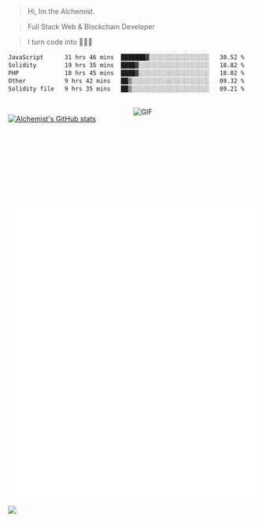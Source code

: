 > Hi, Im the Alchemist.

> Full Stack Web & Blockchain Developer

> I turn code into 💎💎💎

<!--START_SECTION:waka-->
```text
JavaScript      31 hrs 46 mins  ███████▓░░░░░░░░░░░░░░░░░   30.52 % 
Solidity        19 hrs 35 mins  ████▓░░░░░░░░░░░░░░░░░░░░   18.82 % 
PHP             18 hrs 45 mins  ████▓░░░░░░░░░░░░░░░░░░░░   18.02 % 
Other           9 hrs 42 mins   ██▒░░░░░░░░░░░░░░░░░░░░░░   09.32 % 
Solidity file   9 hrs 35 mins   ██▒░░░░░░░░░░░░░░░░░░░░░░   09.21 % 
```
<!--END_SECTION:waka-->


<br />

<img align="right" alt="GIF" src="https://user-images.githubusercontent.com/5355808/139111924-210cc6fa-9fb1-4dac-929d-6324a5836a92.gif" width="250" height="200" />

[![Alchemist's GitHub stats](https://github-readme-stats.vercel.app/api?username=DrMaxis&show_icons=true&theme=outrun&count_private=true)](#)

![](https://raw.githubusercontent.com/DrMaxis/github-stats-transparent/output/generated/overview.svg)
![](https://raw.githubusercontent.com/DrMaxis/github-stats-transparent/output/generated/languages.svg)

 
<a href="https://count.getloli.com/"><img src="https://count.getloli.com/get/@:maxis-the-alchemist?theme=rule34"></a>
<!-- https://count.getloli.com/get/@alchemist?theme=rule34 -->
<br>



